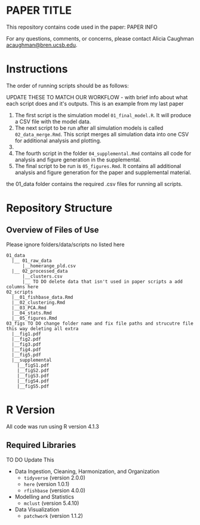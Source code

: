 # PAPER TITLE

This repository contains code used in the paper: PAPER INFO

For any questions, comments, or concerns, please contact Alicia Caughman [acaughman@bren.ucsb.edu](acaughman@bren.ucsb.edu).

# Instructions

The order of running scripts should be as follows: 

UPDATE THESE TO MATCH OUR WORKFLOW - with brief info about what each script does and it's outputs. This is an example from my last paper

1. The first script is the simulation model `01_final_model.R`. It will produce a CSV file with the model data.
2. The next script to be run after all simulation models is called `02_data_merge.Rmd`. This script merges all simulation data into one CSV for additional analysis and plotting.
3. 
4. The fourth script in the folder `04_supplemental.Rmd` contains all code for analysis and figure generation in the supplemental.
5. The final script to be run is `05_figures.Rmd`. It contains all additional analysis and figure generation for the paper and supplemental material.

the 01_data folder contains the required .csv files for running all scripts.

# Repository Structure

## Overview of Files of Use

Please ignore folders/data/scripts no listed here

```
01_data
  |__ 01_raw_data
      |__homerange_pld.csv
  |__ 02_processed_data
      |__clusters.csv 
      |__ TO DO delete data that isn't used in paper scripts a add columns here
02_scripts
  |__01_fishbase_data.Rmd
  |__02_clustering.Rmd
  |__03_PCA.Rmd
  |__04_stats.Rmd
  |__05_figures.Rmd
03_figs TO DO change folder name and fix file paths and strucutre file this way deleting all extra
  |__fig1.pdf
  |__fig2.pdf
  |__fig3.pdf
  |__fig4.pdf
  |__fig5.pdf
  |__supplemental
    |__figS1.pdf
    |__figS2.pdf
    |__figS3.pdf
    |__figS4.pdf
    |__figS5.pdf
```

# R Version

All code was run using R version 4.1.3

## Required Libraries

TO DO Update This

+ Data Ingestion, Cleaning, Harmonization, and Organization
  - `tidyverse` (version 2.0.0)
  - `here` (version 1.0.1)
  - `rfishbase` (version 4.0.0)
+ Modelling and Statistics
  - `mclust` (version 5.4.10)
+ Data Visualization
  - `patchwork` (version 1.1.2)